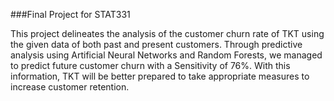 ###Final Project for STAT331

This project delineates the analysis of the customer churn rate of TKT using the given data of both past and present customers. Through predictive analysis using Artificial Neural Networks and Random Forests, we managed to predict future customer churn with a Sensitivity of 76%. With this information, TKT will be better prepared to take appropriate measures to increase customer retention.
